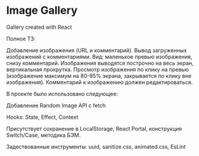 # Image Gallery

Gallery created with React

Полное ТЗ:

Добавление изображения (URL и комментарий).
Вывод загруженных изображений с комментариями.
Вид: маленькое превью изображения, снизу комментарий.
Изображения выводятся построчно на весь экран, вертикальная прокрутка.
Просмотр изображения по клику на превью (изображение максимум на 80-85% экрана, закрывается по клику вне изображения).
Комментарий к изображению должен редактироваться.

В проекте было использовано следующее:

Добавление Random Image API с fetch

Hooks:
State, Effect, Context

Присутствует сохранение в LocalStorage, React Portal, конструкция Switch/Case, методика БЭМ.

Задествованные инструменты: uuid, sanitize.css, animated.css, EsLint
